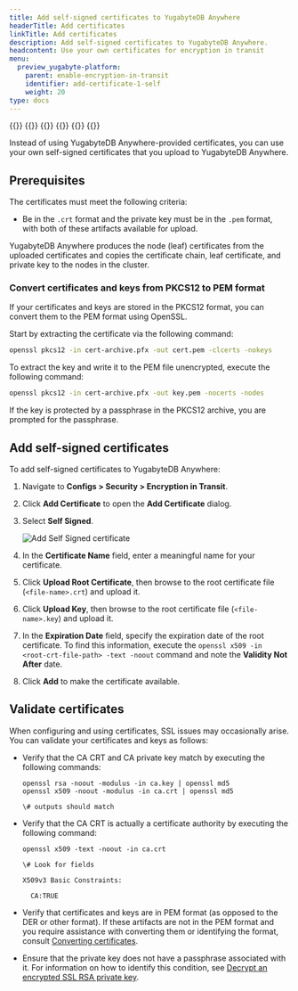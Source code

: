 ```yaml
---
title: Add self-signed certificates to YugabyteDB Anywhere
headerTitle: Add certificates
linkTitle: Add certificates
description: Add self-signed certificates to YugabyteDB Anywhere.
headcontent: Use your own certificates for encryption in transit
menu:
  preview_yugabyte-platform:
    parent: enable-encryption-in-transit
    identifier: add-certificate-1-self
    weight: 20
type: docs
---
```


{{<tabs>}}
{{<tabitem href="../add-certificate-self/" text="Self-Signed" active="true" >}}
{{<tabitem href="../add-certificate-ca/" text="CA-Signed" >}}
{{<tabitem href="../add-certificate-hashicorp/" text="Hashicorp Vault" >}}
{{<tabitem href="../add-certificate-kubernetes/" text="Kubernetes cert-manager" >}}
{{</tabs>}}

Instead of using YugabyteDB Anywhere-provided certificates, you can use your own self-signed certificates that you upload to YugabyteDB Anywhere.

## Prerequisites

The certificates must meet the following criteria:

- Be in the `.crt` format and the private key must be in the `.pem` format, with both of these artifacts available for upload.

YugabyteDB Anywhere produces the node (leaf) certificates from the uploaded certificates and copies the certificate chain, leaf certificate, and private key to the nodes in the cluster.

### Convert certificates and keys from PKCS12 to PEM format

If your certificates and keys are stored in the PKCS12 format, you can convert them to the PEM format using OpenSSL.

Start by extracting the certificate via the following command:

```sh
openssl pkcs12 -in cert-archive.pfx -out cert.pem -clcerts -nokeys
```

To extract the key and write it to the PEM file unencrypted, execute the following command:

```sh
openssl pkcs12 -in cert-archive.pfx -out key.pem -nocerts -nodes
```

If the key is protected by a passphrase in the PKCS12 archive, you are prompted for the passphrase.

## Add self-signed certificates

To add self-signed certificates to YugabyteDB Anywhere:

1. Navigate to **Configs > Security > Encryption in Transit**.

1. Click **Add Certificate** to open the **Add Certificate** dialog.

1. Select **Self Signed**.

    ![Add Self Signed certificate](/images/yp/encryption-in-transit/add-self-cert.png)

1. In the **Certificate Name** field, enter a meaningful name for your certificate.

1. Click **Upload Root Certificate**, then browse to the root certificate file (`<file-name>.crt`) and upload it.

1. Click **Upload Key**, then browse to the root certificate file (`<file-name>.key`) and upload it.

1. In the **Expiration Date** field, specify the expiration date of the root certificate. To find this information, execute the `openssl x509 -in <root-crt-file-path> -text -noout` command and note the **Validity Not After** date.

1. Click **Add** to make the certificate available.

## Validate certificates

When configuring and using certificates, SSL issues may occasionally arise. You can validate your certificates and keys as follows:

- Verify that the CA CRT and CA private key match by executing the following commands:

    ```shell
    openssl rsa -noout -modulus -in ca.key | openssl md5
    openssl x509 -noout -modulus -in ca.crt | openssl md5

    \# outputs should match
    ```

- Verify that the CA CRT is actually a certificate authority by executing the following command:

    ```shell
    openssl x509 -text -noout -in ca.crt

    \# Look for fields

    X509v3 Basic Constraints:

      CA:TRUE
    ```

- Verify that certificates and keys are in PEM format (as opposed to the DER or other format). If these artifacts are not in the PEM format and you require assistance with converting them or identifying the format, consult [Converting certificates](https://support.globalsign.com/ssl/ssl-certificates-installation/converting-certificates-openssl).

- Ensure that the private key does not have a passphrase associated with it. For information on how to identify this condition, see [Decrypt an encrypted SSL RSA private key](https://techjourney.net/how-to-decrypt-an-enrypted-ssl-rsa-private-key-pem-key/).
